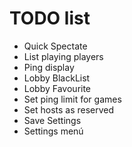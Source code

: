# TODO list

 - Quick Spectate
 - List playing players
 - Ping display
 - Lobby BlackList
 - Lobby Favourite
 - Set ping limit for games
 - Set hosts as reserved
 - Save Settings
 - Settings menú
